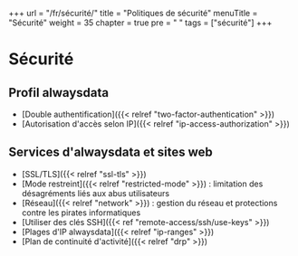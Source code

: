 +++
url = "/fr/sécurité/"
title = "Politiques de sécurité"
menuTitle = "Sécurité"
weight = 35
chapter = true
pre = "<i class='fas fa-fw fa-shield-alt'></i> "
tags = ["sécurité"]
+++

# Sécurité

## Profil alwaysdata

- [Double authentification]({{< relref "two-factor-authentication" >}})
- [Autorisation d'accès selon IP]({{< relref "ip-access-authorization" >}})

## Services d'alwaysdata et sites web

- [SSL/TLS]({{< relref "ssl-tls" >}})
- [Mode restreint]({{< relref "restricted-mode" >}}) : limitation des désagréments liés aux abus utilisateurs
- [Réseau]({{< relref "network" >}}) : gestion du réseau et protections contre les pirates informatiques
- [Utiliser des clés SSH]({{< ref "remote-access/ssh/use-keys" >}})
- [Plages d'IP alwaysdata]({{< relref "ip-ranges" >}})
- [Plan de continuité d'activité]({{< relref "drp" >}})
